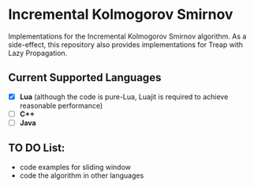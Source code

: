 # Incremental Kolmogorov Smirnov

Implementations for the Incremental Kolmogorov Smirnov algorithm.
As a side-effect, this repository also provides implementations for Treap with Lazy Propagation.

## Current Supported Languages

- [X] **Lua** (although the code is pure-Lua, Luajit is required to achieve reasonable performance)
- [ ] **C++**
- [ ] **Java**

## TO DO List:

- code examples for sliding window
- code the algorithm in other languages
